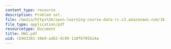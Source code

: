 ```yaml
---
content_type: resource
description: Problem set.
file: /media/https%3A/open-learning-course-data-rc.s3.amazonaws.com/16-30-estimation-and-control-of-aerospace-systems-spring-2004/cb9d338138e9ad62dc89110f6705b14a_HW1.pdf
file_type: application/pdf
resourcetype: Document
title: HW1.pdf
uid: cb9d3381-38e9-ad62-dc89-110f6705b14a
---
```


